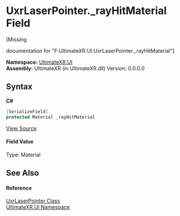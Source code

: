 # UxrLaserPointer._rayHitMaterial Field
 

\[Missing <summary> documentation for "F:UltimateXR.UI.UxrLaserPointer._rayHitMaterial"\]

**Namespace:**&nbsp;<a href="N_UltimateXR_UI">UltimateXR.UI</a><br />**Assembly:**&nbsp;UltimateXR (in UltimateXR.dll) Version: 0.0.0.0

## Syntax

**C#**<br />
``` C#
[SerializeField]
protected Material _rayHitMaterial
```

<a href="UltimateXR/Scripts/UI/UxrLaserPointer.cs" rel="noopener noreferrer" title="View the source code">View Source</a><br />

#### Field Value
Type: Material

## See Also


#### Reference
<a href="T_UltimateXR_UI_UxrLaserPointer">UxrLaserPointer Class</a><br /><a href="N_UltimateXR_UI">UltimateXR.UI Namespace</a><br />